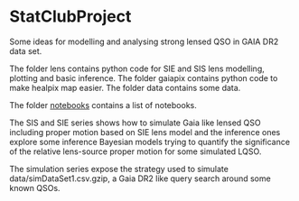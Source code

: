 # StatClubProject

Some ideas for modelling and analysing strong lensed QSO in GAIA DR2 data set.

The folder lens contains python code for SIE and SIS lens modelling, plotting and basic inference. 
The folder gaiapix contains python code to make healpix map easier.
The folder data contains some data.


The folder [notebooks](notebooks) contains a list of notebooks. 

The SIS and SIE series shows how to simulate Gaia like lensed QSO including proper motion based on SIE lens model and the inference ones explore some inference Bayesian models trying to quantify the significance of the relative lens-source proper motion for some simulated LQSO.

The simulation series expose the strategy used to simulate data/simDataSet1.csv.gzip, a Gaia DR2 like query search around some known QSOs.
